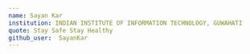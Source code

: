 ```yaml
---
name: Sayan Kar 
institution: INDIAN INSTITUTE OF INFORMATION TECHNOLOGY, GUWAHATI 
quote: Stay Safe Stay Healthy
github_user:  SayanKar
---
```

